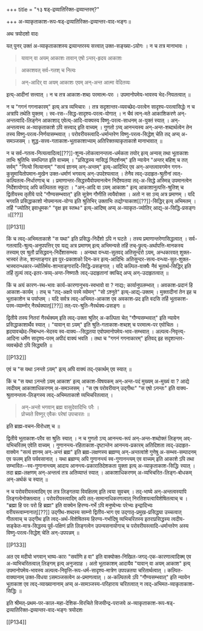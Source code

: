 +++
title = "१३ षड्-द्रव्यातिरिक्त-द्रव्यान्तरम्?"

+++
अ-व्याकृताकाश-रूप-षड्-द्रव्यातिरिक्त-द्रव्यान्तर-वाद-भङ्गः॥

अथ त्रयोदशो वादः

यत् पुनर् उक्तं अ-व्याकृताकाशस्य द्रव्यान्तरस्य सत्त्वात् उक्त-सङ्ख्या-ऽयोगः । न च तत्र मानाभावः । 

> यावान् वा अयम् आकाशः तावान् एषो ऽन्तर्-हृदय आकाशः 

> आकाशवत् सर्व-गतश् च नित्यः

> अन्-आदिर् वा अयम् आकाशः एवम् अन्-अन्त आत्मा वेदितव्यः 

इत्य्-आदीनां सत्त्वात् । न च तत्र आकाश-शब्दः परमात्म-परः । उपमानोपमेय-भावस्य भेद-नियतत्वात् ॥

न च "गगनं गगनाकारम्" इत्य् अत्र व्यभिचारः । तत्र सदृशान्तर-व्यवच्छेद-परत्वेन सादृश्य-परत्वासिद्धेः न च अत्रापि तथेति युक्तम् । स्व-रस--सिद्ध-सादृश्य-परत्व-योगात् । न चैवं त्वन्-मते आकाशिकरणे अन्-अन्तत्वादि-लिङ्गेन आकाशाद् एवेत्य्-आदि-वाक्यस्य विष्णु-परत्व-साधनम् अ-युक्तं स्यात् । अन्-अन्तत्वस्य अ-व्याकृताकाशे ऽपि सत्त्वाद् इति वाच्यम् । गुणतो ऽप्य् आनन्त्यस्य अन्-अन्त-शब्दार्थत्वेन तेन तस्य विष्णु-परत्व-निर्णयासम्भवात् । परोवरीयस्त्वादि-धर्मान्तरेण विष्णु-परत्व-सिद्धेश् चेति तद् अप्य् अ-समञ्जसम् । शुद्ध-सत्त्व-गताकाश-भूताकाशाभ्याम् अतिरिक्तव्याकृताकाशे मानाभावात् ॥

न च सर्व-गतत्व-नित्यत्वादित्व[[??]]-शून्य-लोकत्वानन्तत्व-धर्मकता तयोर् इत्य् अन्यस् तथा भूताकाशः ताभिः श्रुतिभिः समधिगत इति वाच्यम् । "प्रसिद्धस्य नासिद्धं निदर्शनम्" इति न्यायेन "अन्तर् बहिश् च तत् सर्वम्" "नित्यो नित्यानाम्" "सत्यं ज्ञानम् अन्-अन्तम्" इत्य्-आदिभिर् एव अन्-अन्तत्वावगमेन गगन-कुसुमायितोपमान-मुखेन उक्त-धर्माणं भगवत्य् अन्-उपदेश्यत्वात् । तेनैव त्वद्-उदाहृत-श्रुतीनां त्वत्-कल्पितत्व-निर्धारणाच् च । प्रमाणान्तर-सिद्धस्यैवोपमानत्वेन निर्देश्यतया तद्-अ-सिद्धे अस्मिन्न् उपमानत्वेन निर्देशायोगाद् अपि कल्पितता स्फुटा । "अन्-आदि वा ऽयम् आकाशः" इत्य् आकाशानुत्पत्ति-श्रुतिश् च द्वितीयस्य तृतीये पादे "गौण्यसम्भवात्" इति सूत्रेण गौणीति त्वयैवोक्ता । अतो न सा ऽप्य् अत्र प्रमाणम् । यदि भगवति प्रसिद्धाकाशो नोपमानत्व-योग्य इति श्रुतिभिर् उक्ताभिः तद्योग्याकाश[[??]]-सिद्धिर् इत्य् अभिमतम् । तर्हि "ज्योतिर् इवाधूमकः" "वृक्ष इव स्तब्धः" इत्य्-आदिष्व् अप्य् अ-व्याकृत-ज्योतिर् आद्य्-अ-सिद्धि-प्रसङ्गः ॥[[??]]

[[P131]]

किं च त्वद्-अभिमताकाशे "स यथा" इति प्रसिद्ध-निर्देशो ऽपि न घटते । तस्य प्रमाणान्तरेणासिद्धत्वात् । सर्व-गतत्वादि-श्रुत्य्-अनुपपत्तिर् एव यद्य् अत्र प्रमाणम् इत्य् अभिमन्यसे तर्हि तच्-छ्रुत्य्-अर्थापत्ति-मानकस्य तस्याम् एव श्रुतौ प्रसिद्धवन्-निर्देशासम्भवः । अन्यथा वन्ध्या-सुतवद् अतिसुन्दरो ऽयम्, अन्धकारवत् शुक्ल-भास्वरं तेजः, शान्ताङ्गार इव पुर-प्रकाशको दिन-कर इत्य्-आदिभिः अतिसुन्दर-सत्य-वन्ध्या-सुत-शुक्ल-भास्वरान्धकार-ज्योतिर्मय-शान्ताङ्गारादि-सिद्धि-प्रसङ्गात् । यदि कल्पित-वाक्यैः नैवं भूतार्थ-सिद्धिर् इति तर्हि तुल्यं त्वद्-इतर-त्रय्य्-अन्त-निष्णातैः त्वद्-उदाहृतानां क्वचिद् अप्य् अन्-उदाहृतत्वात् ॥

किं च अयं कारण-स्थ-भावः कार्य-कारणानुभय-स्वभावो वा ? नाद्यः; कार्यानुपलम्भात् । अवकाश-प्रदानं हि आकाश-कार्यम् । तच् च "तद्-अक्षरे परमे व्योमन्" "सो ऽश्नुते" इत्य्-आद्य्-उक्तम् । मुक्तादीनां तेन इह च भूताकाशेन च पर्याप्तम् । यदि सर्वत्र त्वद्-अभिमत-आकाश एव अवकाश-प्रद इति वदसि तर्हि भूताकाश-परम-व्याम्नोर् नैरर्थक्यात्[[??]] तत्-पर-श्रुति-नैरर्थक्य-प्रसङ्गः ॥

द्वितीये तस्य नितरां नैरर्थक्यम् इति त्वद्-उक्ता श्रुतिर् अ-कल्पिता चेत् "गौण्यसम्भवात्" इति न्यायेन प्रसिद्धाकाशार्थैव स्यात् । "यावान् वा ऽयम्" इति श्रुति-गताकाश-शब्दश् च परमात्म-पर एवोचितः । हृदयावच्छेद-निबन्धन-भेदस्य स्व-वाक्य--सिद्धतया एवोपमानोपमेय-भाव-सम्भवात् । अल्पत्व-निवृत्त्य्-आदिना धर्मेण सादृश्य-परम् अपीदं वाक्यं भवति । तथा च "गगनं गगनाकारम्" इतिवद् इह सदृशान्तर-व्यवच्छेदो ऽपि सिद्ध्यति ॥

[[P132]]

एवं च "स यथा ऽनन्तो ऽयम्" इत्य् अपि वाक्यं तद्-एकार्थम् एव स्यात् ॥

किं च "स यथा ऽनन्तो ऽयम् आकाश’ इत्य् आकाश-विषयकम् अन्-अन्त-पदं मुख्यम् अ-मुख्यं वा ? आद्ये त्वदीयम् आकाशाधिकरणम् अ-समञ्जसम् । "स एष परोवरीयान् उद्गीथः" "स एषो ऽनन्तः" इति वाक्य-श्रुतानन्तत्व-लिङ्गस्य त्वद्-अभिमताकाशे व्यभिचरितत्वात् । 

> अन्-अन्तो भगवान् ब्रह्म वासुदेवादिभिः परैः ।  
प्रोच्यते विष्णुर् एवैकः परेषां उपचारतः ॥

इति ब्राह्म-वचन-विरोधश् च ॥

द्वितीये भूताकाश-परैव सा श्रुतिः स्यात् । न च गुणतो ऽप्य् आनन्त्य-रूपं अन्-अन्त-शब्दोक्तं लिङ्गम् अव्-यभिचरितम् एवेति वाच्यम् । गुणानन्त्य-रहिताकाश-दृष्टान्तेन आनन्त्य-प्रकारम् अतिदिशता त्वद्-उदाहृत-वाक्येन "सत्यं ज्ञानम् अन्-अन्तं ब्रह्म" इति ब्रह्म-लक्षणस्य ब्रह्मण्य् अन्-अन्तत्वांशे गुणेषु अ-सम्भव-सम्पादनम् एव फलम् इति पर्यवसानात् । यथा ब्रह्मण्य् अपि गुणानन्त्यं स्व-गुणानन्त्यम् एव वाच्यम् इति आकाशे ऽपि तथा सम्भावित--स्व-गुणानान्त्यम् आदाय आनन्त्य-प्रकारातिदेशकता युक्ता इत्य् अ-व्याकृताकाश-सिद्धिः स्यात् । तदा ब्रह्म-लक्षणम् अन्-अन्तत्वं तत्र अतिव्याप्तं स्यात् । आकाशाधिकरणम् अ-व्यभिचरित-लिङ्ग-बोधकम् अन्-अर्थकं च स्यात् ॥

न च परोवरीयस्त्वादिम् एव तत्र लिङ्गतया विवक्षितम् इति त्वया सुवचम् । तद्-भाष्ये अन्-अन्तत्वस्यापि लिङ्गत्वेनोक्तत्वात् । परोवरीयस्त्वादिम् अपि तत्-सामानाधिकरणत्वात् निरतिशयत्वाविशेषितत्वाच् च । "ब्रह्मा हि परः परो हि ब्रह्मा" इति वाक्येन हिरण्य-गर्भे ऽपि मनुष्येभ्यः परेभ्यः इन्द्रादिभ्यः वरीयस्त्वाम्नानात्[[??]] उद्गीथ-शब्दस्य साम्नो द्वितीय-भाग एव उद्गातृ-प्रमुख-प्रसिद्ध्या उच्चत्वात् गीतत्वाच् च उद्गीथ इति त्वद्-अर्थ-विशेषितस्य हिरण्य-गर्भादिषु व्यभिचरितस्य इतराप्रसिद्धस्य त्वदीय-सङ्केत-मात्र-सिद्धस्य पूर्व-पक्षिणं प्रति लिङ्गत्वेन उपन्यसनायोगाच् च परोवरीयस्त्वादि-धर्मान्तरेण अस्य विष्णु-परत्व-सिद्धेश् चेति अन्-उपपन्नम् ॥

[[P133]]

अत एव मदीयो भगवान् भाष्य-कारः "सर्वाणि ह वा" इति वाक्योक्त-निखिल-जगद्-एक-कारणात्वादिक्म् एव अ-व्यभिचरितत्वाल् लिङ्गम् इत्य् अनुजग्राह । अतो भूताकाशम् आदायैव "यावान् वा अयम् आकाश" इत्य् उपमानोपमेय-भावस्य अल्पत्व-निवृत्ति-रूप-धर्म-सादृश्य-मात्रेण उपपन्नतया चरितार्थत्वात् । कल्पित-वाक्यानाम् उक्त-विधया ऽसमञ्जसत्वेन अ-प्रमाणत्वात् । अ-कल्पितत्वे ऽपि "गौण्यसम्भवात्" इति न्यायेन भूताकाश एव त्वद्-व्याख्यानानाम् अप्य् अ-सामञ्जस्य-परिहाराय चरितत्वात् न त्वद्-अभिमत-व्याकृताकाश-सिद्धिः ॥

इति श्रीमत्-प्रथम-पर-काल-महा-देशिक-विरचिते विजयीन्द्र-पराजये अ-व्याकृताकाश-रूप-षड्-द्रव्यातिरिक्त-द्रव्यान्तर-वाद-भङ्गः त्रयोदशः

[[P134]]